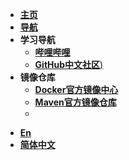 - [**主页**](/zh-cn/)
- [**导航**](/zh-cn/README.md)
- **学习导航**
    - [**哔哩哔哩**](https://www.bilibili.com/)
    - [**GitHub中文社区**)](https://www.githubs.cn/post/what-is-github)
- **镜像仓库**
    - [**Docker官方镜像中心**](https://hub.docker.com/)
    - [**Maven官方镜像仓库**](https://mvnrepository.com/)
    - 

* [**En**](/)
* [**简体中文**](/zh-cn/)
